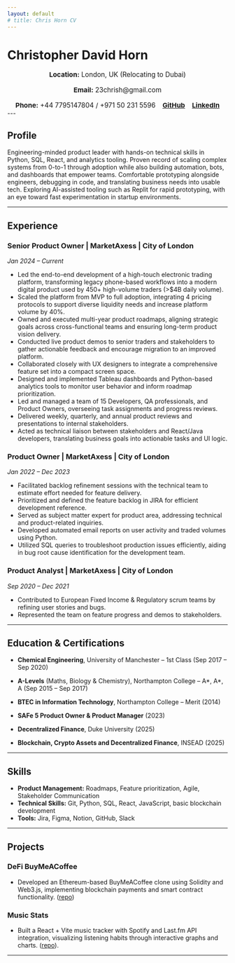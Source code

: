 ```yaml
---
layout: default
# title: Chris Horn CV
---
```


<h1 class="cv-name">Christopher David Horn</h1>

<div style="display: flex; flex-wrap: wrap; justify-content: center; gap: 1rem; text-align: center; font-size: 0.95rem;">
  <div><strong>Location:</strong> London, UK (Relocating to Dubai)</div>
  <div><strong>Email:</strong> 23chrish@gmail.com</div>
  <div><strong>Phone:</strong> +44 7795147804 / +971 50 231 5596</div>
  <div><a href="https://github.com/23chorn/"><strong>GitHub</strong></a></div>
  <div><a href="https://www.linkedin.com/in/christopher-horn-19a795151/"><strong>LinkedIn</strong></a></div>
</div>
---

## Profile
Engineering-minded product leader with hands-on technical skills in Python, SQL, React, and analytics tooling. Proven record of scaling complex systems from 0-to-1 through adoption while also building automation, bots, and dashboards that empower teams. Comfortable prototyping alongside engineers, debugging in code, and translating business needs into usable tech. Exploring AI-assisted tooling such as Replit for rapid prototyping, with an eye toward fast experimentation in startup environments.

---

## Experience

### Senior Product Owner | MarketAxess | City of London
*Jan 2024 – Current*
- Led the end-to-end development of a high-touch electronic trading platform, transforming legacy phone-based workflows into a modern digital product used by 450+ high-volume traders (>$4B daily volume).  
- Scaled the platform from MVP to full adoption, integrating 4 pricing protocols to support diverse liquidity needs and increase platform volume by 40%.  
- Owned and executed multi-year product roadmaps, aligning strategic goals across cross-functional teams and ensuring long-term product vision delivery.  
- Conducted live product demos to senior traders and stakeholders to gather actionable feedback and encourage migration to an improved platform.  
- Collaborated closely with UX designers to integrate a comprehensive feature set into a compact screen space.  
- Designed and implemented Tableau dashboards and Python-based analytics tools to monitor user behavior and inform roadmap prioritization.  
- Led and managed a team of 15 Developers, QA professionals, and Product Owners, overseeing task assignments and progress reviews.  
- Delivered weekly, quarterly, and annual product reviews and presentations to internal stakeholders.  
- Acted as technical liaison between stakeholders and React/Java developers, translating business goals into actionable tasks and UI logic.

### Product Owner | MarketAxess | City of London
*Jan 2022 – Dec 2023*
- Facilitated backlog refinement sessions with the technical team to estimate effort needed for feature delivery.  
- Prioritized and defined the feature backlog in JIRA for efficient development reference.  
- Served as subject matter expert for product area, addressing technical and product-related inquiries.  
- Developed automated email reports on user activity and traded volumes using Python.  
- Utilized SQL queries to troubleshoot production issues efficiently, aiding in bug root cause identification for the development team.

### Product Analyst | MarketAxess | City of London
*Sep 2020 – Dec 2021*
- Contributed to European Fixed Income & Regulatory scrum teams by refining user stories and bugs.  
- Represented the team on feature progress and demos to stakeholders.

---


## Education & Certifications

- **Chemical Engineering**, University of Manchester – 1st Class (Sep 2017 – Sep 2020)  
- **A-Levels** (Maths, Biology & Chemistry), Northampton College – A*, A*, A (Sep 2015 – Sep 2017)  
- **BTEC in Information Technology**, Northampton College – Merit (2014) 

- **SAFe 5 Product Owner & Product Manager** (2023)  
- **Decentralized Finance**, Duke University (2025)  
- **Blockchain, Crypto Assets and Decentralized Finance**, INSEAD (2025)

---

## Skills
- **Product Management:** Roadmaps, Feature prioritization, Agile, Stakeholder Communication  
- **Technical Skills:** Git, Python, SQL, React, JavaScript, basic blockchain development  
- **Tools:** Jira, Figma, Notion, GitHub, Slack

---

## Projects

### DeFi BuyMeACoffee
- Developed an Ethereum-based BuyMeACoffee clone using Solidity and Web3.js, implementing blockchain payments and smart contract functionality. ([repo](https://github.com/23chorn/react-eth-dapp))

### Music Stats
- Built a React + Vite music tracker with Spotify and Last.fm API integration, visualizing listening habits through interactive graphs and charts. ([repo](https://github.com/23chorn/my-music-stats)).

---